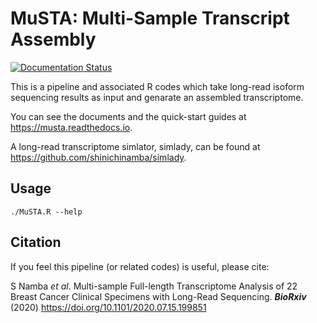 # MuSTA: Multi-Sample Transcript Assembly

[![Documentation Status](https://readthedocs.org/projects/musta/badge/?version=latest)](https://musta.readthedocs.io/en/latest/?badge=latest)

This is a pipeline and associated R codes which take long-read isoform sequencing results as input and genarate an assembled transcriptome.

You can see the documents and the quick-start guides at https://musta.readthedocs.io.

A long-read transcriptome simlator, simlady, can be found at https://github.com/shinichinamba/simlady.


## Usage

`./MuSTA.R --help`

## Citation

If you feel this pipeline (or related codes) is useful, please cite:

S Namba *et al*. Multi-sample Full-length Transcriptome Analysis of 22 Breast Cancer Clinical Specimens with Long-Read Sequencing. ***BioRxiv*** (2020) https://doi.org/10.1101/2020.07.15.199851

